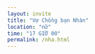 ```yaml
---
layout: invite
title: "Vợ Chồng bạn Nhàn"
location: "nữ"
time: "17 GIỜ 00"
permalink: /nha.html
---
```


